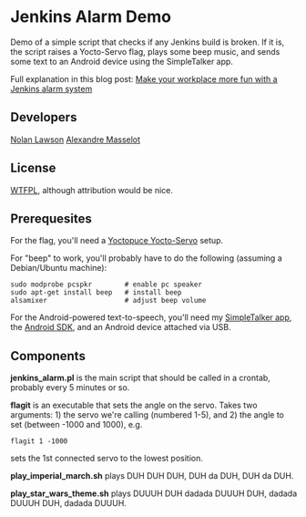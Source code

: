 Jenkins Alarm Demo
==================

Demo of a simple script that checks if any Jenkins build is broken.  If it is, the script raises a Yocto-Servo flag, plays some beep music, and sends some text to an Android device using the SimpleTalker app.

Full explanation in this blog post: [Make your workplace more fun with a Jenkins alarm system][4]

Developers
-----------

[Nolan Lawson][2]
[Alexandre Masselot][3]

License
-----------

[WTFPL][1], although attribution would be nice.

Prerequesites
-------------

For the flag, you'll need a [Yoctopuce Yocto-Servo][5] setup.

For "beep" to work, you'll probably have to do the following (assuming a Debian/Ubuntu machine):

```
sudo modprobe pcspkr        # enable pc speaker
sudo apt-get install beep   # install beep
alsamixer                   # adjust beep volume
```

For the Android-powered text-to-speech, you'll need my [SimpleTalker app][6], the [Android SDK][7], and an Android device attached via USB.

Components
-------------

**jenkins_alarm.pl** is the main script that should be called in a crontab, probably every 5 minutes or so.

**flagit** is an executable that sets the angle on the servo.  Takes two arguments: 1) the servo we're calling (numbered 1-5), and 2) the angle to set (between -1000 and 1000), e.g.

```
flagit 1 -1000
```

sets the 1st connected servo to the lowest position.

**play_imperial_march.sh** plays DUH DUH DUH, DUH da DUH, DUH da DUH.

**play_star_wars_theme.sh** plays DUUUH DUH dadada DUUUH DUH, dadada DUUUH DUH, dadada DUUUH.

[1]: http://sam.zoy.org/wtfpl/
[2]: http://nolanlawson.com
[3]: http://alexandre-masselot.blogspot.ch/
[4]: http://nolanlawson.com/2012/11/18/make-your-workplace-more-fun-with-a-jenkins-alarm-system
[5]: http://www.yoctopuce.com/EN/products/yocto-servo
[6]: https://github.com/nolanlawson/SimpleTalker
[7]: http://developer.android.com/sdk/index.html

